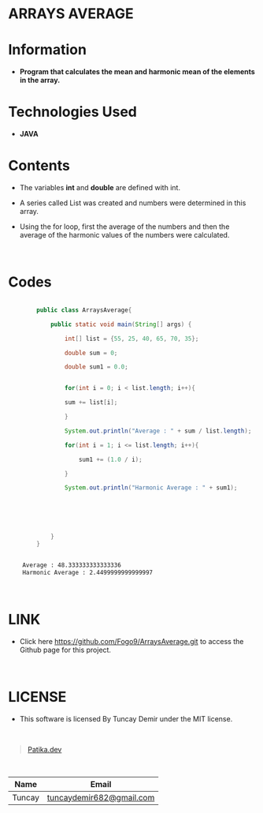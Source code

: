 # **ARRAYS AVERAGE**

# Information

* **Program that calculates the mean and harmonic mean of the elements in the array.**

# Technologies Used

* **JAVA**

# Contents

* The variables **int** and **double** are defined with int.

* A series called List was created and numbers were determined in this array.

* Using the for loop, first the average of the numbers and then the average of the harmonic values ​​of the numbers were calculated.

<br />

# Codes

```Java

        public class ArraysAverage{

            public static void main(String[] args) {

                int[] list = {55, 25, 40, 65, 70, 35};

                double sum = 0;

                double sum1 = 0.0;


```

```Java

                for(int i = 0; i < list.length; i++){

                sum += list[i];

                }

                System.out.println("Average : " + sum / list.length);

                for(int i = 1; i <= list.length; i++){

                    sum1 += (1.0 / i);

                }

                System.out.println("Harmonic Average : " + sum1);






            }
        }

```

```bash

    Average : 48.333333333333336
    Harmonic Average : 2.4499999999999997

```

<br />

# LINK

* Click here https://github.com/Fogo9/ArraysAverage.git to access the Github page for this project.

<br />

# LICENSE

* This software is licensed By Tuncay Demir under the MIT license.

<br />

>[Patika.dev](https://app.patika.dev/fogomurphy)

<br/>

| Name |  Email |
| ---- |  ----- |
| Tuncay | tuncaydemir682@gmail.com |
